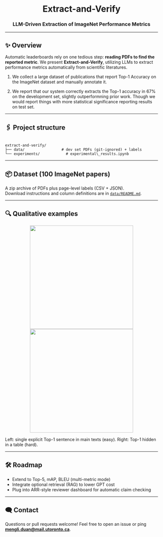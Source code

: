 


<div align="center">

# Extract-and-Verify  
### LLM-Driven Extraction of ImageNet Performance Metrics  


</div>

---

## ✨ Overview
Automatic leaderboards rely on one tedious step: **reading PDFs to find the reported metric**.  We present **Extract-and-Verify**, utilizing LLMs to extract performance metrics automatically from scientific literatures.

1. We collect a large dataset of publications that report Top-1 Accuracy on the
ImageNet dataset and manually annotate it.

2. We report that our system correctly extracts
the Top-1 accuracy in 67% on the development set, slightly outperformning prior work. Though we would report things with more statistical significance reporting results on test set.

---

## 🖇 Project structure

```

extract-and-verify/
├── data/                 # dev set PDFs (git-ignored) + labels
└── experiments/            # experimental\_results.ipynb

````


---

## 📦 Dataset  (100 ImageNet papers)

A zip archive of PDFs plus page-level labels (CSV + JSON).  
Download instructions and column definitions are in [`data/README.md`](data/README.md).


---

## 🔍 Qualitative examples

<p align="center">
  <img src="assets/easy_example.png" width="340">
  <img src="assets/hard_example.png" width="340">
</p>

Left: single explicit Top-1 sentence in main texts (easy).
Right: Top-1 hidden in a table (hard).

---


## 🛠 Roadmap

* Extend to Top-5, mAP, BLEU (multi-metric mode)
* Integrate optional retrieval (RAG) to lower GPT cost
* Plug into ARR-style reviewer dashboard for automatic claim checking

---



## 🗨 Contact

Questions or pull requests welcome!
Feel free to open an issue or ping **[mengli.duan@mail.utoronto.ca](mailto:mengli.duan@mail.utoronto.ca)**.



